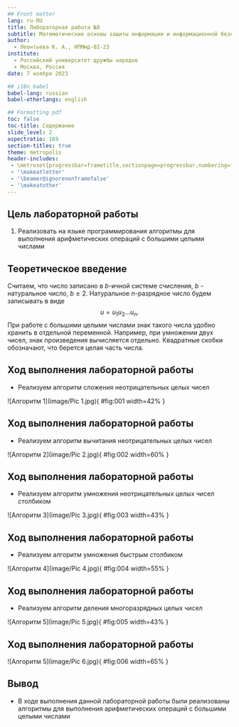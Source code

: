 ```yaml
---
## Front matter
lang: ru-RU
title: Лабораторная работа №8
subtitle: Математические основы защиты информации и информационной безопасности
author:
  - Леонтьева К. А., НПМмд-02-23
institute:
  - Российский университет дружбы народов
  - Москва, Россия
date: 7 ноября 2023

## i18n babel
babel-lang: russian
babel-otherlangs: english

## Formatting pdf
toc: false
toc-title: Содержание
slide_level: 2
aspectratio: 169
section-titles: true
theme: metropolis
header-includes:
 - \metroset{progressbar=frametitle,sectionpage=progressbar,numbering=fraction}
 - '\makeatletter'
 - '\beamer@ignorenonframefalse'
 - '\makeatother' 
---
```


## Цель лабораторной работы

1) Реализовать на языке программирования алгоритмы для выполнения арифметических операций с большими целыми числами 

## Теоретическое введение

Считаем, что число записано в $b$-ичной системе счисления, $b$ - натуральное число, $b \geq 2$. Натуральное $n$-разрядное число будем записывать в виде $$u = u_1 u_2...u_n.$$ При работе с большими целыми числами знак такого числа удобно хранить в отдельной переменной. Например, при умножении двух чисел, знак произведения вычисляется отдельно. Квадратные скобки обозначают, что берется целая часть числа.
 

## Ход выполнения лабораторной работы
- Реализуем алгоритм сложения неотрицательных целых чисел

![Алгоритм 1](image/Pic 1.jpg){ #fig:001 width=42% }

## Ход выполнения лабораторной работы
- Реализуем алгоритм вычитания неотрицательных целых чисел

![Алгоритм 2](image/Pic 2.jpg){ #fig:002 width=60% }

## Ход выполнения лабораторной работы
- Реализуем алгоритм умножения неотрицательных целых чисел столбиком

![Алгоритм 3](image/Pic 3.jpg){ #fig:003 width=43% }

## Ход выполнения лабораторной работы
- Реализуем алгоритм умножения быстрым столбиком

![Алгоритм 4](image/Pic 4.jpg){ #fig:004 width=55% }

## Ход выполнения лабораторной работы
- Реализуем алгоритм деления многоразрядных целых чисел

![Алгоритм 5](image/Pic 5.jpg){ #fig:005 width=43% }

## Ход выполнения лабораторной работы

![Алгоритм 5](image/Pic 6.jpg){ #fig:006 width=65% }


## Вывод
- В ходе выполнения данной лабораторной работы были реализованы алгоритмы для выполнения арифметических операций с большими целыми числами




